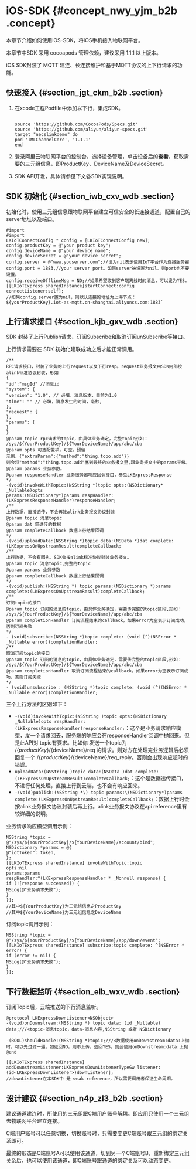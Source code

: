 # iOS-SDK {#concept_nwy_yjm_b2b .concept}

本章节介绍如何使用iOS-SDK，将iOS手机接入物联网平台。

本章节中SDK 采用 cocoapods 管理依赖，建议采用 1.1.1 以上版本。

iOS SDK封装了 MQTT 建连、长连接维护和基于MQTT协议的上下行请求的功能。

## 快速接入 {#section_jgt_ckm_b2b .section}

1.  在xcode工程Podfile中添加以下行，集成SDK。

    ```
    
    source 'https://github.com/CocoaPods/Specs.git'
    source 'https://github.com/aliyun/aliyun-specs.git'
    target "necslinkdemo" do
    pod 'IMLChannelCore', '1.1.1'
    end
    ```

2.  登录阿里云物联网平台的控制台，选择设备管理，单击设备后的**查看**，获取需要的三元组信息，即ProductKey、DeviceName及DeviceSecret。
3.  SDK API开发，具体请参见下文各SDK实现说明。

## SDK 初始化 {#section_iwb_cxv_wdb .section}

初始化时，使用三元组信息跟物联网平台建立可信安全的长连接通道，配置自己的server地址以及端口。

```
#import 
#import 
LKIoTConnectConfig * config = [LKIoTConnectConfig new];
config.productKey = @"your product key";
config.deviceName = @"your device name";
config.deviceSecret = @"your device secret";
config.server = @"www.youserver.com";//设为nil表示使用IoT平台作为连接服务器
config.port = 1883,//your server port。如果server被设置为nil。则port也不要设置。
config.receiveOfflineMsg = NO;//如果希望收到客户端离线时的消息，可以设为YES.
[[LKIoTExpress sharedInstance]startConnect:config connectListener:self];
//如果config.server置为nil，则默认连接的地址为上海节点：${yourProductKey}.iot-as-mqtt.cn-shanghai.aliyuncs.com:1883`
```

## 上行请求接口 {#section_kjb_gxv_wdb .section}

SDK 封装了上行Publish请求、订阅Subscribe和取消订阅unSubscribe等接口。

上行请求需要在 SDK 初始化建联成功之后才能正常调用。

```
/**
RPC请求接口，封装了业务的上行request以及下行resp。request业务报文由SDK内部按alink标准协议封装，形如
{
"id":"msgId" //消息id
"system": {
"version": "1.0", // 必填，消息版本，目前为1.0
"time": "" // 必填，消息发生的时间，毫秒,
},
"request": {
},
"params": {
}
}
@param topic rpc请求的topic，由具体业务确定，完整topic形如：
/sys/${YourProductKey}/${YourDeviceName}/app/abc/cba
@param opts 可选配置项，可空，预留
示例，{"extraParam":{"method":"thing.topo.add"}}
则会将"method":"thing.topo.add"塞到最终的业务报文里,跟业务报文中的params平级。
@param params 业务参数。
@param responseHandler 业务服务器响应回调接口，参见LKExpressResponse
*/
-(void)invokeWithTopic:(NSString *)topic opts:(NSDictionary* _Nullable)opts
params:(NSDictionary*)params respHandler:(LKExpressResponseHandler)responseHandler;
/**
上行数据，直接透传，不会再按alink业务报文协议封装
@param topic 消息topic
@param dat 需透传的数据
@param completeCallback 数据上行结果回调
*/
-(void)uploadData:(NSString *)topic data:(NSData *)dat complete:(LKExpressOnUpstreamResult)completeCallback;
/**
上行数据，不会有回执。SDK会按alink标准协议封装业务报文。
@param topic 消息topic,完整的topic
@param params 业务参数
@param completeCallback 数据上行结果回调
*/
-(void)publish:(NSString *) topic params:(NSDictionary *)params complete:(LKExpressOnUpstreamResult)completeCallback;
/**
订阅topic的接口
@param topic 订阅的消息的topic，由具体业务确定，需要传完整的topic区段,形如：
/sys/${YourProductKey}/${YourDeviceName}/app/abc/cba
@param completionHandler 订阅流程结束的callback，如果error为空表示订阅成功，否则订阅失败
*/
- (void)subscribe:(NSString *)topic complete: (void (^)(NSError * _Nullable error))completionHandler;
/**
取消订阅topic的接口
@param topic 订阅的消息的topic，由具体业务确定，需要传完整的topic区段,形如：
/sys/${YourProductKey}/${YourDeviceName}/app/abc/cba
@param completionHandler 取消订阅流程结束的callback，如果error为空表示订阅成功，否则订阅失败
*/
- (void)unsubscribe : (NSString *)topic complete: (void (^)(NSError * _Nullable error))completionHandler;
```

三个上行方法的区别如下：

-   `-(void)invokeWithTopic:(NSString )topic opts:(NSDictionary _Nullable)opts respHandler:(LKExpressResponseHandler)responseHandler;`：这个是业务请求响应模型，发一个请求回去，服务端的响应会在responseHandler回调中抛回来。但是此API对 topic有要求。比如你 发送一个topic为 /$\{productKey\}/$\{deviceName\}/req 的请求。则对方在处理完业务逻辑后必须回复一个 /$\{productKey\}/$\{deviceName\}/req\_reply。否则会出现响应超时的错误。
-   `uploadData:(NSString )topic data:(NSData )dat complete:(LKExpressOnUpstreamResult)completeCallback;`：这个是数据透传接口，不进行任何处理，直接上行到云端，也不会有响应回来。
-   `-(void)publish:(NSString *\) topic params:\(NSDictionary*)params complete:(LKExpressOnUpstreamResult)completeCallback;`：数据上行时会按alink业务报文协议封装后再上行。alink业务报文协议在api reference里有较详细的说明。

业务请求响应模型调用示例：

```
NSString *topic = @"/sys/${YourProductKey}/${YourDeviceName}/account/bind";
NSDictionary *params = @{
@"iotToken": token,
};
[[LKIoTExpress sharedInstance] invokeWithTopic:topic
opts:nil
params:params
respHandler:^(LKExpressResponseHandler * _Nonnull response) {
if (![response successed]) {
NSLog(@"业务请求失败");
}
}];
//其中${YourProductKey}为三元组信息之ProductKey
//其中${YourDeviceName}为三元组信息之DeviceName
```

订阅topic调用示例：

```
NSString *topic = @"/sys/${YourProductKey}/${YourDeviceName}/app/down/event";
[[LKIoTExpress sharedInstance] subscribe:topic complete: ^(NSError * error) {
if (error != nil) {
NSLog(@"业务请求失败");
}
}];
```

## 下行数据监听 {#section_elb_wxv_wdb .section}

订阅Topic后，云端推送的下行消息监听。

```
@protocol LKExpressDownListener<NSObject>
-(void)onDownstream:(NSString *) topic data: (id _Nullable) data;///<topic-消息topic，data-消息内容,NSString 或者 NSDictionary

-(BOOL)shouldHandle:(NSString *)topic;///<数据使用onDownstream:data:上抛时，可以先过滤一遍，如返回NO，则不上传，返回YES，则会使用onDownstream:data:上抛
@end

[[LKIoTExpress sharedInstance] addDownstreamListener:LKExpressDownListenerTypeGw listener:(id<LKExpressDownListener>)downListener];
//downListener在本SDK中 是 weak reference，所以需要调用者保证生命周期。
```

## 设计建议 {#section_n4p_zl3_b2b .section}

建议通道建连时，所使用的三元组跟C端用户账号解耦。即应用只使用一个三元组去物联网平台建立连接。

C端用户账号可以任意切换，切换账号时，只需要变更C端账号跟三元组的绑定关系即可。

最终的形态是C端账号A可以使用该通道，切到另一个C端账号B，重新绑定三元组关系后，也可以使用该通道，即C端账号跟通道的绑定关系可以动态变更。

